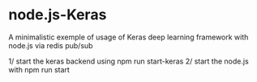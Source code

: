 # node.js-Keras
A minimalistic exemple of usage of Keras deep learning framework with node.js via redis pub/sub

1/ start the keras backend using npm run start-keras
2/ start the node.js with npm run start
